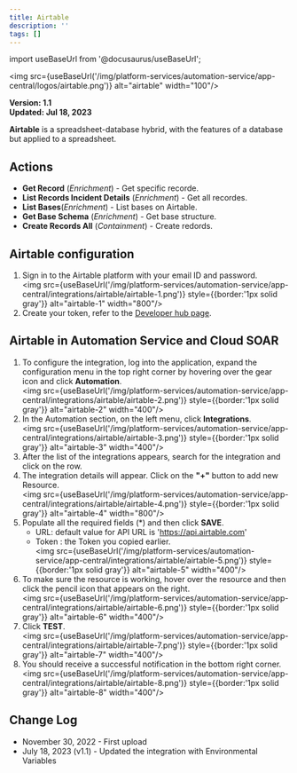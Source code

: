 ```yaml
---
title: Airtable
description: ''
tags: []
---
```

import useBaseUrl from '@docusaurus/useBaseUrl';

<img src={useBaseUrl('/img/platform-services/automation-service/app-central/logos/airtable.png')} alt="airtable" width="100"/>

**Version: 1.1  
Updated: Jul 18, 2023**

**Airtable** is a spreadsheet-database hybrid, with the features of a database but applied to a spreadsheet.   

## Actions

* **Get Record** (*Enrichment*) - Get specific recorde.
* **List Records Incident Details** (*Enrichment*) - Get all recordes.
* **List Bases**(*Enrichment*) - List bases on Airtable.
* **Get Base Schema** (*Enrichment*) - Get base structure.
* **Create Records All** (*Containment*) - Create redords.

## Airtable configuration

1. Sign in to the Airtable platform with your email ID and password. <br/><img src={useBaseUrl('/img/platform-services/automation-service/app-central/integrations/airtable/airtable-1.png')} style={{border:'1px solid gray'}} alt="airtable-1" width="800"/>
1. Create your token, refer to the [Developer hub page](https://airtable.com/developers/web/guides/personal-access-tokens).

## Airtable in Automation Service and Cloud SOAR

1. To configure the integration, log into the application, expand the configuration menu in the top right corner by hovering over the gear icon and click **Automation**.<br/><img src={useBaseUrl('/img/platform-services/automation-service/app-central/integrations/airtable/airtable-2.png')} style={{border:'1px solid gray'}} alt="airtable-2" width="400"/>
1. In the Automation section, on the left menu, click **Integrations**. <br/><img src={useBaseUrl('/img/platform-services/automation-service/app-central/integrations/airtable/airtable-3.png')} style={{border:'1px solid gray'}} alt="airtable-3" width="400"/>
1. After the list of the integrations appears, search for the integration and click on the row.
1. The integration details will appear. Click on the **"+"** button to add new Resource. <br/><img src={useBaseUrl('/img/platform-services/automation-service/app-central/integrations/airtable/airtable-4.png')} style={{border:'1px solid gray'}} alt="airtable-4" width="800"/>
1. Populate all the required fields (\*) and then click **SAVE**.
   * URL: default value for API URL is 'https://api.airtable.com'
   * Token : the Token you copied earlier. <br/><img src={useBaseUrl('/img/platform-services/automation-service/app-central/integrations/airtable/airtable-5.png')} style={{border:'1px solid gray'}} alt="airtable-5" width="400"/>
1. To make sure the resource is working, hover over the resource and then click the pencil icon that appears on the right.<br/><img src={useBaseUrl('/img/platform-services/automation-service/app-central/integrations/airtable/airtable-6.png')} style={{border:'1px solid gray'}} alt="airtable-6" width="400"/>
1. Click **TEST**.<br/><img src={useBaseUrl('/img/platform-services/automation-service/app-central/integrations/airtable/airtable-7.png')} style={{border:'1px solid gray'}} alt="airtable-7" width="400"/> 
1. You should receive a successful notification in the bottom right corner.<br/><img src={useBaseUrl('/img/platform-services/automation-service/app-central/integrations/airtable/airtable-8.png')} style={{border:'1px solid gray'}} alt="airtable-8" width="400"/>

## Change Log

* November 30, 2022 - First upload
* July 18, 2023 (v1.1) - Updated the integration with Environmental Variables
